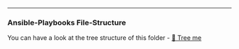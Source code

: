 ---
### Ansible-Playbooks File-Structure

You can have a look at the tree structure of this folder - [📂 Tree me](https://github.com/pratiksuryvnshi/Ansible-Playbooks/blob/main/STRUCTURE.md)
